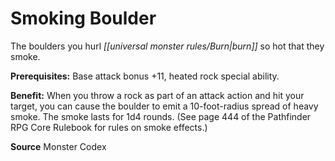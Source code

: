 ﻿---
cssclass: [feats]

---
# Smoking Boulder

The boulders you hurl _[[universal monster rules/Burn|burn]]_ so hot that they smoke.

**Prerequisites:** Base attack bonus +11, heated rock special ability.

**Benefit:** When you throw a rock as part of an attack action and hit your target, you can cause the boulder to emit a 10-foot-radius spread of heavy smoke. The smoke lasts for 1d4 rounds. (See page 444 of the Pathfinder RPG Core Rulebook for rules on smoke effects.)

**Source** Monster Codex